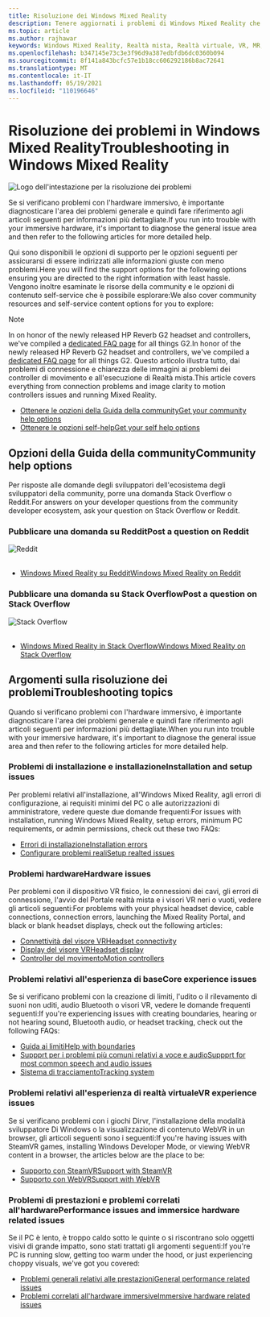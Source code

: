 ```yaml
---
title: Risoluzione dei Windows Mixed Reality
description: Tenere aggiornati i problemi di Windows Mixed Reality che vanno oltre la documentazione standard del supporto clienti.
ms.topic: article
ms.author: rajhawar
keywords: Windows Mixed Reality, Realtà mista, Realtà virtuale, VR, MR, Risoluzione dei problemi, Errori, Guida, Supporto
ms.openlocfilehash: b347145e73c3e3f96d9a387edbfdb6dc0360b094
ms.sourcegitcommit: 8f141a843bcfc57e1b18cc606292186b8ac72641
ms.translationtype: MT
ms.contentlocale: it-IT
ms.lasthandoff: 05/19/2021
ms.locfileid: "110196646"
---
```

# <a name="troubleshooting-in-windows-mixed-reality"></a><span data-ttu-id="35d83-104">Risoluzione dei problemi in Windows Mixed Reality</span><span class="sxs-lookup"><span data-stu-id="35d83-104">Troubleshooting in Windows Mixed Reality</span></span>

![Logo dell'intestazione per la risoluzione dei problemi](images/1050px-Mixedrealityportal.png)

<span data-ttu-id="35d83-106">Se si verificano problemi con l'hardware immersivo, è importante diagnosticare l'area dei problemi generale e quindi fare riferimento agli articoli seguenti per informazioni più dettagliate.</span><span class="sxs-lookup"><span data-stu-id="35d83-106">If you run into trouble with your immersive hardware, it's important to diagnose the general issue area and then refer to the following articles for more detailed help.</span></span>

<span data-ttu-id="35d83-107">Qui sono disponibili le opzioni di supporto per le opzioni seguenti per assicurarsi di essere indirizzati alle informazioni giuste con meno problemi.</span><span class="sxs-lookup"><span data-stu-id="35d83-107">Here you will find the support options for the following options ensuring you are directed to the right information with least hassle.</span></span> <span data-ttu-id="35d83-108">Vengono inoltre esaminate le risorse della community e le opzioni di contenuto self-service che è possibile esplorare:</span><span class="sxs-lookup"><span data-stu-id="35d83-108">We also cover community resources and self-service content options for you to explore:</span></span>

>[!Note]
><span data-ttu-id="35d83-109">In on honor of the newly released HP Reverb G2 headset and controllers, we've compiled a [dedicated FAQ page](reverbG2-faq.yml) for all things G2.</span><span class="sxs-lookup"><span data-stu-id="35d83-109">In honor of the newly released HP Reverb G2 headset and controllers, we've compiled a [dedicated FAQ page](reverbG2-faq.yml) for all things G2.</span></span> <span data-ttu-id="35d83-110">Questo articolo illustra tutto, dai problemi di connessione e chiarezza delle immagini ai problemi dei controller di movimento e all'esecuzione di Realtà mista.</span><span class="sxs-lookup"><span data-stu-id="35d83-110">This article covers everything from connection problems and image clarity to motion controllers issues and running Mixed Reality.</span></span>

- [<span data-ttu-id="35d83-111">Ottenere le opzioni della Guida della community</span><span class="sxs-lookup"><span data-stu-id="35d83-111">Get your community help options</span></span>](#community-help-options)
- [<span data-ttu-id="35d83-112">Ottenere le opzioni self-help</span><span class="sxs-lookup"><span data-stu-id="35d83-112">Get your self help options</span></span>](#troubleshooting-topics)

## <a name="community-help-options"></a><span data-ttu-id="35d83-113">Opzioni della Guida della community</span><span class="sxs-lookup"><span data-stu-id="35d83-113">Community help options</span></span>

<span data-ttu-id="35d83-114">Per risposte alle domande degli sviluppatori dell'ecosistema degli sviluppatori della community, porre una domanda Stack Overflow o Reddit.</span><span class="sxs-lookup"><span data-stu-id="35d83-114">For answers on your developer questions from the community developer ecosystem, ask your question on Stack Overflow or Reddit.</span></span>

### <a name="post-a-question-on-reddit"></a><span data-ttu-id="35d83-115">Pubblicare una domanda su Reddit</span><span class="sxs-lookup"><span data-stu-id="35d83-115">Post a question on Reddit</span></span>
<div class='icon is-large'>
    <img alt='Reddit' src='https://docs.microsoft.com/media/logos/logo_reddit.svg'>
</div><br/>

- [<span data-ttu-id="35d83-116">Windows Mixed Reality su Reddit</span><span class="sxs-lookup"><span data-stu-id="35d83-116">Windows Mixed Reality on Reddit</span></span>](https://www.reddit.com/r/WindowsMR/)

### <a name="post-a-question-on-stack-overflow"></a><span data-ttu-id="35d83-117">Pubblicare una domanda su Stack Overflow</span><span class="sxs-lookup"><span data-stu-id="35d83-117">Post a question on Stack Overflow</span></span>
<div class='icon is-large'>
    <img alt='Stack Overflow' src='https://docs.microsoft.com/media/logos/logo_stackoverflow.svg'>
</div><br/>

- [<span data-ttu-id="35d83-118">Windows Mixed Reality in Stack Overflow</span><span class="sxs-lookup"><span data-stu-id="35d83-118">Windows Mixed Reality on Stack Overflow</span></span>](https://stackoverflow.com/questions/tagged/windows-mixed-reality)

## <a name="troubleshooting-topics"></a><span data-ttu-id="35d83-119">Argomenti sulla risoluzione dei problemi</span><span class="sxs-lookup"><span data-stu-id="35d83-119">Troubleshooting topics</span></span>

<span data-ttu-id="35d83-120">Quando si verificano problemi con l'hardware immersivo, è importante diagnosticare l'area dei problemi generale e quindi fare riferimento agli articoli seguenti per informazioni più dettagliate.</span><span class="sxs-lookup"><span data-stu-id="35d83-120">When you run into trouble with your immersive hardware, it's important to diagnose the general issue area and then refer to the following articles for more detailed help.</span></span> 

### <a name="installation-and-setup-issues"></a><span data-ttu-id="35d83-121">Problemi di installazione e installazione</span><span class="sxs-lookup"><span data-stu-id="35d83-121">Installation and setup issues</span></span>

<span data-ttu-id="35d83-122">Per problemi relativi all'installazione, all'Windows Mixed Reality, agli errori di configurazione, ai requisiti minimi del PC o alle autorizzazioni di amministratore, vedere queste due domande frequenti:</span><span class="sxs-lookup"><span data-stu-id="35d83-122">For issues with installation, running Windows Mixed Reality, setup errors, minimum PC requirements, or admin permissions, check out these two FAQs:</span></span>

- [<span data-ttu-id="35d83-123">Errori di installazione</span><span class="sxs-lookup"><span data-stu-id="35d83-123">Installation errors</span></span>](installation_errors.md)
- [<span data-ttu-id="35d83-124">Configurare problemi reali</span><span class="sxs-lookup"><span data-stu-id="35d83-124">Setup realted issues</span></span>](wmr-setup-faq.yml)

### <a name="hardware-issues"></a><span data-ttu-id="35d83-125">Problemi hardware</span><span class="sxs-lookup"><span data-stu-id="35d83-125">Hardware issues</span></span>

<span data-ttu-id="35d83-126">Per problemi con il dispositivo VR fisico, le connessioni dei cavi, gli errori di connessione, l'avvio del Portale realtà mista e i visori VR neri o vuoti, vedere gli articoli seguenti:</span><span class="sxs-lookup"><span data-stu-id="35d83-126">For problems with your physical headset device, cable connections, connection errors, launching the Mixed Reality Portal, and black or blank headset displays, check out the following articles:</span></span>

- [<span data-ttu-id="35d83-127">Connettività del visore VR</span><span class="sxs-lookup"><span data-stu-id="35d83-127">Headset connectivity</span></span>](headset-connectivity.md)
- [<span data-ttu-id="35d83-128">Display del visore VR</span><span class="sxs-lookup"><span data-stu-id="35d83-128">Headset display</span></span>](headset-display.md)
- [<span data-ttu-id="35d83-129">Controller del movimento</span><span class="sxs-lookup"><span data-stu-id="35d83-129">Motion controllers</span></span>](motion-controller-problems.md)

### <a name="core-experience-issues"></a><span data-ttu-id="35d83-130">Problemi relativi all'esperienza di base</span><span class="sxs-lookup"><span data-stu-id="35d83-130">Core experience issues</span></span>

<span data-ttu-id="35d83-131">Se si verificano problemi con la creazione di limiti, l'udito o il rilevamento di suoni non uditi, audio Bluetooth o visori VR, vedere le domande frequenti seguenti:</span><span class="sxs-lookup"><span data-stu-id="35d83-131">If you're experiencing issues with creating boundaries, hearing or not hearing sound, Bluetooth audio, or headset tracking, check out the following FAQs:</span></span>

- [<span data-ttu-id="35d83-132">Guida ai limiti</span><span class="sxs-lookup"><span data-stu-id="35d83-132">Help with boundaries</span></span>](boundary-questions.md)
- [<span data-ttu-id="35d83-133">Suppprt per i problemi più comuni relativi a voce e audio</span><span class="sxs-lookup"><span data-stu-id="35d83-133">Suppprt for most common speech and audio issues</span></span>](speech-and-audio.md)
- [<span data-ttu-id="35d83-134">Sistema di tracciamento</span><span class="sxs-lookup"><span data-stu-id="35d83-134">Tracking system</span></span>](tracking.md)

### <a name="vr-experience-issues"></a><span data-ttu-id="35d83-135">Problemi relativi all'esperienza di realtà virtuale</span><span class="sxs-lookup"><span data-stu-id="35d83-135">VR experience issues</span></span>

<span data-ttu-id="35d83-136">Se si verificano problemi con i giochi Dirvr, l'installazione della modalità sviluppatore Di Windows o la visualizzazione di contenuto WebVR in un browser, gli articoli seguenti sono i seguenti:</span><span class="sxs-lookup"><span data-stu-id="35d83-136">If you're having issues with SteamVR games, installing Windows Developer Mode, or viewing WebVR content in a browser, the articles below are the place to be:</span></span>

- [<span data-ttu-id="35d83-137">Supporto con SteamVR</span><span class="sxs-lookup"><span data-stu-id="35d83-137">Support with SteamVR</span></span>](steamvr-questions.md)
- [<span data-ttu-id="35d83-138">Supporto con WebVR</span><span class="sxs-lookup"><span data-stu-id="35d83-138">Support with WebVR</span></span>](webvr-questions.md)

### <a name="performance-issues-and-immersice-hardware-related-issues"></a><span data-ttu-id="35d83-139">Problemi di prestazioni e problemi correlati all'hardware</span><span class="sxs-lookup"><span data-stu-id="35d83-139">Performance issues and immersice hardware related issues</span></span>

<span data-ttu-id="35d83-140">Se il PC è lento, è troppo caldo sotto le quinte o si riscontrano solo oggetti visivi di grande impatto, sono stati trattati gli argomenti seguenti:</span><span class="sxs-lookup"><span data-stu-id="35d83-140">If you're PC is running slow, getting too warm under the hood, or just experiencing choppy visuals, we've got you covered:</span></span>

- [<span data-ttu-id="35d83-141">Problemi generali relativi alle prestazioni</span><span class="sxs-lookup"><span data-stu-id="35d83-141">General performance related issues</span></span>](performance-questions.md)
- [<span data-ttu-id="35d83-142">Problemi correlati all'hardware immersive</span><span class="sxs-lookup"><span data-stu-id="35d83-142">Immersive hardware related issues</span></span>](other-questions.md)
